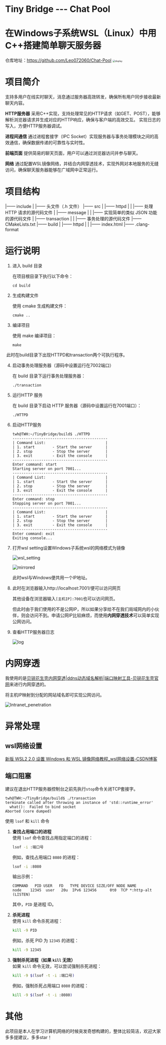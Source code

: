 # Tiny Bridge --- Chat Pool

# 在Windows子系统WSL（Linux）中用C++搭建简单聊天服务器
仓库地址：https://github.com/Leo072060/Chat-Pool
<img src=".\assert\display.jpg" alt="display" style="zoom: 50%;" />

# 项目简介

支持多用户在线实时聊天，消息通过服务器高效转发，确保所有用户同步接收最新聊天内容。

**HTTP服务器**
采用C++实现，支持处理常见的HTTP请求（如GET、POST），能够解析浏览器请求并生成对应的HTTP响应，确保与客户端的高效交互。
实现日志的写入，方便HTTP服务器调试。

**进程间通信**
通过进程套接字（IPC Socket）实现服务器与事务处理模块之间的高效通信，确保数据传递的可靠性与实时性。

**前端页面**
提供简易的聊天页面，用户可以通过浏览器访问并参与聊天。

**网络**
通过配置WSL镜像网络，并结合内网穿透技术，实现外网对本地服务的无缝访问，确保聊天服务器能够在广域网中正常运行。

# 项目结构

|—— include
|    |—— 头文件（.h 文件）
|—— src
|    |—— httpd
|    |    |—— 处理 HTTP 请求的源代码文件
|    |—— message
|    |    |—— 实现简单的类似 JSON 功能的源代码文件
|    |—— transaction
|    |    |—— 事务处理的源代码文件
|—— CMakeLists.txt
|—— build
|    |—— httpd
|    |    |—— index.html
|—— .clang-format

# 运行说明

1. 进入 build 目录

   在项目根目录下执行以下命令：

   ```shell
   cd build
   ```

2. 生成构建文件

   使用 cmake 生成构建文件：

   ```shell
   cmake ..
   ```

3. 编译项目

   使用 make 编译项目：

   ```shell
   make
   ```

​	此时在build目录下出现HTTPD和transaction两个可执行程序。

4. 启动事务处理服务器（源码中设置运行在7002端口）

   在 build 目录下运行事务处理服务器：

   ```shell
   ./transaction
   ```

5. 运行HTTP 服务

   在 build 目录下启动 HTTP 服务器（源码中设置运行在7001端口）：

   ```shell
   ./HTTPD
   ```

6. 启动HTTP服务

   ```shell
   twh@TWH:~/TinyBridge/build$ ./HTTPD 
   -------------------------------------------
   | Command List:                           |
   | 1. start        - Start the server      |
   | 2. stop         - Stop the server       |
   | 3. exit         - Exit the console      |
   -------------------------------------------
   Enter command: start
   Starting server on port 7001...
   -------------------------------------------
   | Command List:                           |
   | 1. start        - Start the server      |
   | 2. stop         - Stop the server       |
   | 3. exit         - Exit the console      |
   -------------------------------------------
   Enter command: stop
   Stopping server on port 7001...
   -------------------------------------------
   | Command List:                           |
   | 1. start        - Start the server      |
   | 2. stop         - Stop the server       |
   | 3. exit         - Exit the console      |
   -------------------------------------------
   Enter command: exit
   Exiting console...
   ```

7. 打开wsl setting设置Windows子系统wsl的网络模式为镜像

   <img src="./assert/wsl_setting.png" alt="wsl_setting"  />

   ![mirrored](assert/mirrored.png)

   此时wsl与Windows便共用一个IP地址。

8. 此时在浏览器输入http://localhost:7001/便可以访问网页

   其他设备在浏览器输入`[主机IP]:7001`也可以访问网页。

   但此时由于我们使用的不是公网IP，所以如果分享给不在我们局域网内的小伙伴，则会访问不到。申请公网IP比较麻烦，而使用**内网穿透技术**可以简单实现公网访问。

9. 查看HTTP服务器日志

   ![log](assert/log.png)

# 内网穿透

我使用的是[贝锐花生壳内网穿透|ddns动态域名解析|端口映射工具-贝锐花生壳官网](https://hsk.oray.com/)来进行内网穿透的。

将主机IP映射到分配的网站域名即可实现公网访问。

![Intranet_penetration](assert/Intranet_penetration.png)

# 异常处理

## wsl网络设置

[新版 WSL2 2.0 设置 Windows 和 WSL 镜像网络教程_wsl网络设置-CSDN博客](https://blog.csdn.net/Magicamazing/article/details/143505036)

## 端口阻塞

建议在退出HTTP服务器控制台之前先执行`stop`命令关闭TCP套接字。

```shell
twh@TWH:~/TinyBridge/build$ ./transaction 
terminate called after throwing an instance of 'std::runtime_error'
  what():  Failed to bind socket
Aborted (core dumped)
```

使用 `lsof` 和 `kill` 命令

1. **查找占用端口的进程**  
   使用 `lsof` 命令查找占用指定端口的进程：

   ```bash
   lsof -i :端口号
   ```

   例如，查找占用端口 `8080` 的进程：

   ```bash
   lsof -i :8080
   ```

   输出示例：

   ```
   COMMAND   PID USER   FD   TYPE DEVICE SIZE/OFF NODE NAME
   node    12345  user   20u  IPv6 123456      0t0  TCP *:http-alt (LISTEN)
   ```

   其中，`PID` 是进程 ID。

2. **杀死进程**  
   使用 `kill` 命令杀死进程：

   ```bash
   kill -9 PID
   ```

   例如，杀死 PID 为 `12345` 的进程：

   ```bash
   kill -9 12345
   ```

3. **强制杀死进程（如果 `kill` 无效）**  
   如果 `kill` 命令无效，可以尝试强制杀死进程：

   ```bash
   kill -9 $(lsof -t -i :端口号)
   ```

   例如，强制杀死占用端口 `8080` 的进程：

   ```bash
   kill -9 $(lsof -t -i :8080)
   ```

# 其他

此项目是本人在学习计算机网络的时候突发奇想构建的，整体比较简洁，欢迎大家多多提建议，多多star！